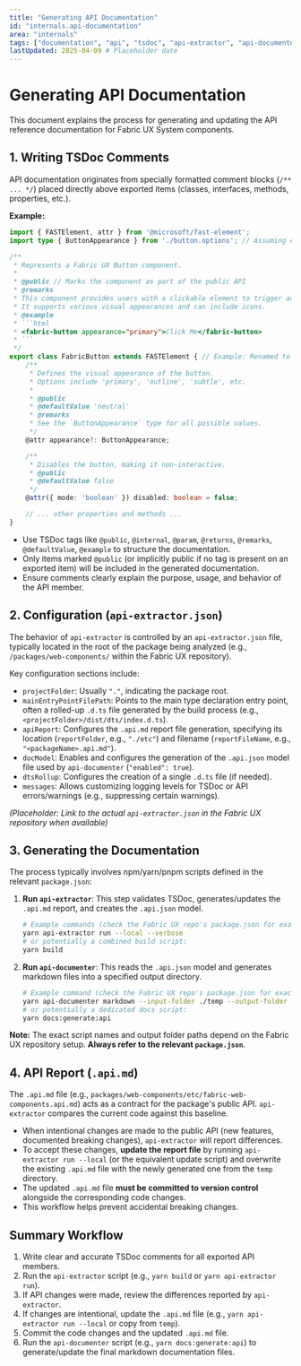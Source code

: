 ```yaml
---
title: "Generating API Documentation"
id: "internals.api-documentation"
area: "internals"
tags: ["documentation", "api", "tsdoc", "api-extractor", "api-documenter", "fabric-ux"]
lastUpdated: 2025-04-09 # Placeholder date
---
```


# Generating API Documentation

<!-- BEGIN-SECTION: Overview -->
This document explains the process for generating and updating the API reference documentation for Fabric UX System components.
<!-- END-SECTION: Overview -->

<!-- BEGIN-SECTION: 1. Writing TSDoc Comments -->
## 1. Writing TSDoc Comments

API documentation originates from specially formatted comment blocks (`/** ... */`) placed directly above exported items (classes, interfaces, methods, properties, etc.).

**Example:**

```typescript
import { FASTElement, attr } from '@microsoft/fast-element';
import type { ButtonAppearance } from './button.options'; // Assuming options are defined

/**
 * Represents a Fabric UX Button component.
 *
 * @public // Marks the component as part of the public API
 * @remarks
 * This component provides users with a clickable element to trigger actions.
 * It supports various visual appearances and can include icons.
 * @example
 * ```html
 * <fabric-button appearance="primary">Click Me</fabric-button>
 * ```
 */
export class FabricButton extends FASTElement { // Example: Renamed to FabricButton
    /**
     * Defines the visual appearance of the button.
     * Options include 'primary', 'outline', 'subtle', etc.
     *
     * @public
     * @defaultValue 'neutral'
     * @remarks
     * See the `ButtonAppearance` type for all possible values.
     */
    @attr appearance?: ButtonAppearance;

    /**
     * Disables the button, making it non-interactive.
     * @public
     * @defaultValue false
     */
    @attr({ mode: 'boolean' }) disabled: boolean = false;

    // ... other properties and methods ...
}
```

- Use TSDoc tags like `@public`, `@internal`, `@param`, `@returns`, `@remarks`, `@defaultValue`, `@example` to structure the documentation.
- Only items marked `@public` (or implicitly public if no tag is present on an exported item) will be included in the generated documentation.
- Ensure comments clearly explain the purpose, usage, and behavior of the API member.
<!-- END-SECTION: 1. Writing TSDoc Comments -->

<!-- BEGIN-SECTION: 2. Configuration (`api-extractor.json`) -->
## 2. Configuration (`api-extractor.json`)

The behavior of `api-extractor` is controlled by an `api-extractor.json` file, typically located in the root of the package being analyzed (e.g., `/packages/web-components/` within the Fabric UX repository).

Key configuration sections include:

- `projectFolder`: Usually `"."`, indicating the package root.
- `mainEntryPointFilePath`: Points to the main type declaration entry point, often a rolled-up `.d.ts` file generated by the build process (e.g., `<projectFolder>/dist/dts/index.d.ts`).
- `apiReport`: Configures the `.api.md` report file generation, specifying its location (`reportFolder`, e.g., `"./etc"`) and filename (`reportFileName`, e.g., `"<packageName>.api.md"`).
- `docModel`: Enables and configures the generation of the `.api.json` model file used by `api-documenter` (`"enabled": true`).
- `dtsRollup`: Configures the creation of a single `.d.ts` file (if needed).
- `messages`: Allows customizing logging levels for TSDoc or API errors/warnings (e.g., suppressing certain warnings).

*(Placeholder: Link to the actual `api-extractor.json` in the Fabric UX repository when available)*
<!-- END-SECTION: 2. Configuration (`api-extractor.json`) -->

<!-- BEGIN-SECTION: 3. Generating the Documentation -->
## 3. Generating the Documentation

The process typically involves npm/yarn/pnpm scripts defined in the relevant `package.json`:

1.  **Run `api-extractor`**: This step validates TSDoc, generates/updates the `.api.md` report, and creates the `.api.json` model.
    ```bash
    # Example commands (check the Fabric UX repo's package.json for exact scripts)
    yarn api-extractor run --local --verbose
    # or potentially a combined build script:
    yarn build
    ```

2.  **Run `api-documenter`**: This reads the `.api.json` model and generates markdown files into a specified output directory.
    ```bash
    # Example command (check the Fabric UX repo's package.json for exact scripts)
    yarn api-documenter markdown --input-folder ./temp --output-folder ../../docs/api # Example output path
    # or potentially a dedicated docs script:
    yarn docs:generate:api
    ```

**Note:** The exact script names and output folder paths depend on the Fabric UX repository setup. **Always refer to the relevant `package.json`**.
<!-- END-SECTION: 3. Generating the Documentation -->

<!-- BEGIN-SECTION: 4. API Report (`.api.md`) -->
## 4. API Report (`.api.md`)

The `.api.md` file (e.g., `packages/web-components/etc/fabric-web-components.api.md`) acts as a contract for the package's public API. `api-extractor` compares the current code against this baseline.

- When intentional changes are made to the public API (new features, documented breaking changes), `api-extractor` will report differences.
- To accept these changes, **update the report file** by running `api-extractor run --local` (or the equivalent update script) and overwrite the existing `.api.md` file with the newly generated one from the `temp` directory.
- The updated `.api.md` file **must be committed to version control** alongside the corresponding code changes.
- This workflow helps prevent accidental breaking changes.
<!-- END-SECTION: 4. API Report (`.api.md`) -->

<!-- BEGIN-SECTION: Summary Workflow -->
## Summary Workflow

1.  Write clear and accurate TSDoc comments for all exported API members.
2.  Run the `api-extractor` script (e.g., `yarn build` or `yarn api-extractor run`).
3.  If API changes were made, review the differences reported by `api-extractor`.
4.  If changes are intentional, update the `.api.md` file (e.g., `yarn api-extractor run --local` or copy from `temp`).
5.  Commit the code changes and the updated `.api.md` file.
6.  Run the `api-documenter` script (e.g., `yarn docs:generate:api`) to generate/update the final markdown documentation files.
<!-- END-SECTION: Summary Workflow -->
